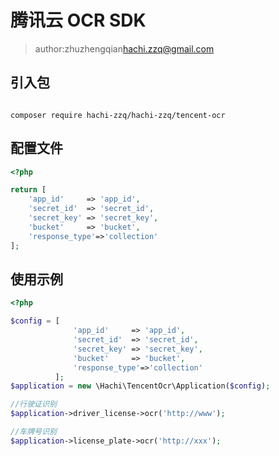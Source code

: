 # 腾讯云 OCR SDK

> author:zhuzhengqian<hachi.zzq@gmail.com>


## 引入包

```$shell

composer require hachi-zzq/hachi-zzq/tencent-ocr

```

## 配置文件
```php
<?php

return [
    'app_id'     => 'app_id',
    'secret_id'  => 'secret_id',
    'secret_key' => 'secret_key',
    'bucket'     => 'bucket',
    'response_type'=>'collection'
];

```

## 使用示例
```php
<?php

$config = [
              'app_id'     => 'app_id',
              'secret_id'  => 'secret_id',
              'secret_key' => 'secret_key',
              'bucket'     => 'bucket',
              'response_type'=>'collection'
          ];
$application = new \Hachi\TencentOcr\Application($config);

//行驶证识别
$application->driver_license->ocr('http://www');

//车牌号识别
$application->license_plate->ocr('http://xxx');

```
